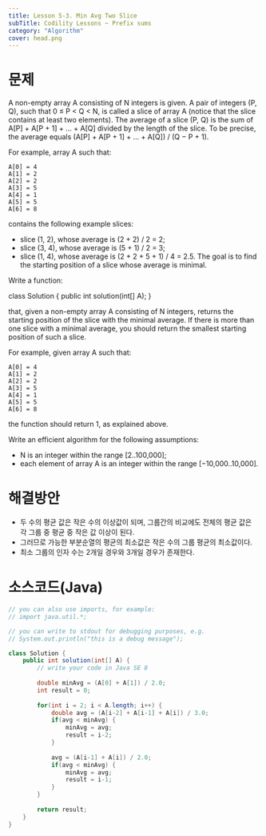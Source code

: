 ```yaml
---
title: Lesson 5-3. Min Avg Two Slice
subTitle: Codility Lessons ~ Prefix sums
category: "Algorithm"
cover: head.png
---
```


# 문제
A non-empty array A consisting of N integers is given. A pair of integers (P, Q), such that 0 ≤ P < Q < N, is called a slice of array A (notice that the slice contains at least two elements). The average of a slice (P, Q) is the sum of A[P] + A[P + 1] + ... + A[Q] divided by the length of the slice. To be precise, the average equals (A[P] + A[P + 1] + ... + A[Q]) / (Q − P + 1).

For example, array A such that:

    A[0] = 4
    A[1] = 2
    A[2] = 2
    A[3] = 5
    A[4] = 1
    A[5] = 5
    A[6] = 8
contains the following example slices:

* slice (1, 2), whose average is (2 + 2) / 2 = 2;
* slice (3, 4), whose average is (5 + 1) / 2 = 3;
* slice (1, 4), whose average is (2 + 2 + 5 + 1) / 4 = 2.5.
The goal is to find the starting position of a slice whose average is minimal.

Write a function:

class Solution { public int solution(int[] A); }

that, given a non-empty array A consisting of N integers, returns the starting position of the slice with the minimal average. If there is more than one slice with a minimal average, you should return the smallest starting position of such a slice.

For example, given array A such that:

    A[0] = 4
    A[1] = 2
    A[2] = 2
    A[3] = 5
    A[4] = 1
    A[5] = 5
    A[6] = 8
the function should return 1, as explained above.

Write an efficient algorithm for the following assumptions:

* N is an integer within the range [2..100,000];
* each element of array A is an integer within the range [−10,000..10,000].

# 해결방안
* 두 수의 평균 값은 작은 수의 이상값이 되며, 그룹간의 비교에도 전체의 평균 값은 각 그룹 중 평균 중 작은 값 이상이 된다.
* 그러므로 가능한 부분순열의 평균의 최소값은 작은 수의 그룹 평균의 최소값이다.
* 최소 그룹의 인자 수는 2개일 경우와 3개일 경우가 존재한다.

# 소스코드(Java)
```java
// you can also use imports, for example:
// import java.util.*;

// you can write to stdout for debugging purposes, e.g.
// System.out.println("this is a debug message");

class Solution {
    public int solution(int[] A) {
        // write your code in Java SE 8
        
        double minAvg = (A[0] + A[1]) / 2.0;
        int result = 0;
        
        for(int i = 2; i < A.length; i++) {
            double avg = (A[i-2] + A[i-1] + A[i]) / 3.0;
            if(avg < minAvg) {
                minAvg = avg;
                result = i-2;
            }
            
            avg = (A[i-1] + A[i]) / 2.0;
            if(avg < minAvg) {
                minAvg = avg;
                result = i-1;
            }
        }
        
        return result;
    }
}
```